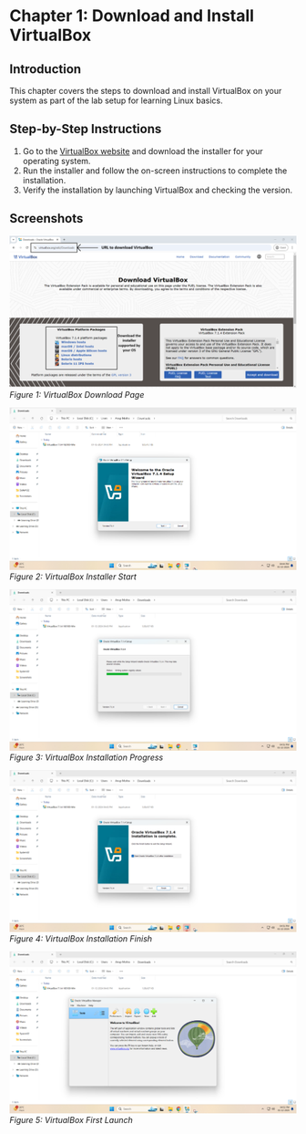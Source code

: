 # Chapter 1: Download and Install VirtualBox

## Introduction
This chapter covers the steps to download and install VirtualBox on your system as part of the lab setup for learning Linux basics.

## Step-by-Step Instructions
1. Go to the [VirtualBox website](https://www.virtualbox.org/wiki/Downloads) and download the installer for your operating system.
2. Run the installer and follow the on-screen instructions to complete the installation.
3. Verify the installation by launching VirtualBox and checking the version.

## Screenshots
![VirtualBox Download Page](screenshots/01-virtualbox-download-page.png)  
*Figure 1: VirtualBox Download Page*

![VirtualBox Installer Start](screenshots/02-virtualbox-installer-start.png)  
*Figure 2: VirtualBox Installer Start*

![VirtualBox Installation Progress](screenshots/03-virtualbox-installation-progress.png)  
*Figure 3: VirtualBox Installation Progress*

![VirtualBox Installation Finish](screenshots/04-virtualbox-installation-finish.png)  
*Figure 4: VirtualBox Installation Finish*

![VirtualBox First Launch](screenshots/05-virtualbox-first-launch.png)  
*Figure 5: VirtualBox First Launch*
